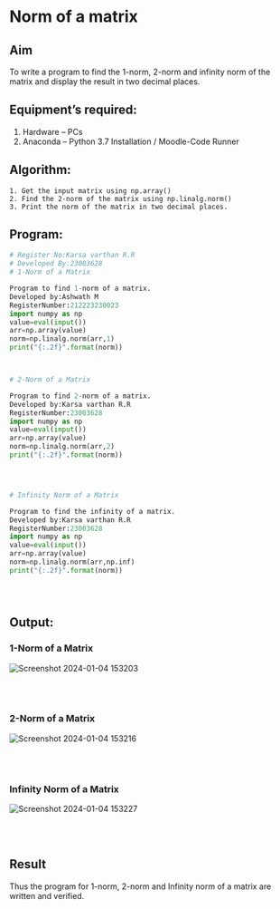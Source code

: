 # Norm of a matrix
## Aim
To write a program to find the 1-norm, 2-norm and infinity norm of the matrix and display the result in two decimal places.
## Equipment’s required:
1.	Hardware – PCs
2.	Anaconda – Python 3.7 Installation / Moodle-Code Runner
## Algorithm:
	1. Get the input matrix using np.array()   
    2. Find the 2-norm of the matrix using np.linalg.norm()
	3. Print the norm of the matrix in two decimal places.
## Program:
```Python
# Register No:Karsa varthan R.R
# Developed By:23003628
# 1-Norm of a Matrix

Program to find 1-norm of a matrix.
Developed by:Ashwath M
RegisterNumber:212223230023 
import numpy as np
value=eval(input())
arr=np.array(value)
norm=np.linalg.norm(arr,1)
print("{:.2f}".format(norm))



# 2-Norm of a Matrix

Program to find 2-norm of a matrix.
Developed by:Karsa varthan R.R
RegisterNumber:23003628
import numpy as np
value=eval(input())
arr=np.array(value)
norm=np.linalg.norm(arr,2)
print("{:.2f}".format(norm))




# Infinity Norm of a Matrix

Program to find the infinity of a matrix.
Developed by:Karsa varthan R.R
RegisterNumber:23003628
import numpy as np
value=eval(input())
arr=np.array(value)
norm=np.linalg.norm(arr,np.inf)
print("{:.2f}".format(norm))





```
## Output:
### 1-Norm of a Matrix
![Screenshot 2024-01-04 153203](https://github.com/Karsavarthan/Norm-of-a-matrix/assets/139841970/d612daf4-f15c-4896-bca7-934cd272b907)

<br>
<br>

### 2-Norm of a Matrix
![Screenshot 2024-01-04 153216](https://github.com/Karsavarthan/Norm-of-a-matrix/assets/139841970/966d2409-c937-4f38-b1bb-15925a808431)

<br>
<br>

### Infinity Norm of a Matrix
![Screenshot 2024-01-04 153227](https://github.com/Karsavarthan/Norm-of-a-matrix/assets/139841970/c04b99a6-40e0-4de6-95bc-3bf13be48c0c)

<br>
<br>

## Result
Thus the program for 1-norm, 2-norm and Infinity norm of a matrix are written and verified.
